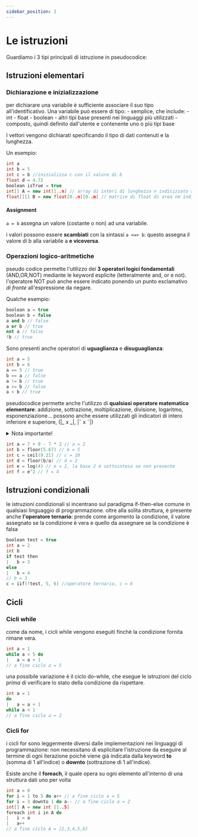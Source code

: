 ```yaml
---
sidebar_position: 2
---
```

# Le istruzioni

Guardiamo i 3 tipi principali di istruzione in pseudocodice:

## Istruzioni elementari

### Dichiarazione e inizializzazione

per dichiarare una variabile è sufficiente associare il suo tipo all'identificativo. Una variabile può essere di tipo:
    - semplice, che include:
        - int
        - float
        - boolean
        - altri tipi base presenti nei linguaggi più utilizzati
    - composto, quindi definito dall'utente e contenente uno o più tipi base

I vettori vengono dichiarati specificando il tipo di dati contenuti e la lunghezza.

Un esempio:

```cpp
int a
int b = 5
int c = b //inizializza c con il valore di b
float d = 4.72
boolean isTrue = true
int[] A = new int[1..n] // array di interi di lunghezza n indicizzato a 1
float[][] B = new float[0..n][0..m] // matrice di float di area nm indicizzata a 0
```

#### Assignment

`a = b` assegna un valore (costante o non) ad una variabile. 

i valori possono essere **scambiati** con la sintassi `a <=> b`: questo assegna il valore di b alla variabile a **e viceversa**. 

### Operazioni logico-aritmetiche

pseudo codice permette l'utilizzo dei **3 operatori logici fondamentali** (AND,OR,NOT) mediante le keyword esplicite (letteralmente and, or e not). l'operatore NOT può anche essere indicato ponendo un punto esclamativo _di fronte_ all'espressione da negare.

Qualche esempio:

```cpp
boolean a = true
boolean b = false
a and b // false
a or b // true
not a // false
!b // true
```

Sono presenti anche operatori di **uguaglianza** e **disuguaglianza**:

```cpp
int a = 5
int b = 6
a == 5 // true
b == a // false
a != b // true
a >= b // false
a < b // true
```

pseudocodice permette anche l'utilizzo di **qualsiasi operatore matematico elementare**: addizione, sottrazione, moltiplicazione, divisione, logaritmo, esponenziazione... possono anche essere utilizzati gli indicatori di intero inferiore e superiore, (|_ x _|, |¯ x ¯|)

<details>
    <summary>Nota importante!</summary>

    gli estremi superiori e inferiori saranno rappresentati dalla funzione **floor() e ceil()** in questa reference, in quanto non vengono renderizzati in markdown. il codice è comunque funzionalmente lo stesso: floor restituisce l'intero inferiore del suo argomento e ceil l'intero superiore. 
</details>

```cpp
int a = 7 + 9 - 7 * 2 // a = 2
int b = floor(5.67) // b = 5
int c = ceil(9.21) // c = 10
int d = floor(b/a) // d = 2
int e = log(4) // e = 2, la base 2 è sottointesa se non presente
int f = e^2 // f = 4 
```

## Istruzioni condizionali

le istruzioni condizionali si incentrano sul paradigma if-then-else comune in qualsiasi linguaggio di programmazione. oltre alla solita struttura, è presente anche **l'operatore ternario**: prende come argomento la condizione, il valore assegnato se la condizione è vera e quello da assegnare se la condizione è falsa

```cpp
boolean test = true
int a = 2
int b
if test then
|   b = 3 
else 
|   b = 4 
// b = 3
c = iif(!test, 5, 6) //operatore ternario, c = 6
```

## Cicli

### Cicli while

come da nome, i cicli while vengono eseguiti finchè la condizione fornita rimane vera.

```cpp
int a = 1
while a < 5 do
|   a = a + 1
// a fine ciclo a = 5
```

una possibile variazione è il ciclo do-while, che esegue le istruzioni del ciclo _prima_ di verificare lo stato della condizione da rispettare.

```cpp
int a = 1
do
|   a = a + 1
while a < 1
// a fine ciclo a = 2
```

### Cicli for
i cicli for sono leggermente diversi dalle implementazioni nei linguaggi di programmazione: non necessitano di esplicitare l'istruzione da eseguire al termine di ogni iterazione poichè viene già indicata dalla keyword **to** (somma di 1 all'indice) o **downto** (sottrazione di 1 all'indice).

Esiste anche il **foreach**, il quale opera su ogni elemento all'interno di una struttura dati uno per volta

```cpp
int a = 0
for i = 1 to 5 do a++ // a fine ciclo a = 5
for i = 3 downto 1 do a-- // a fine ciclo a = 2
int[] A = new int [1..5]
foreach int i in A do
|   i = a
|   a++
// a fine ciclo A = [2,3,4,5,6]
```